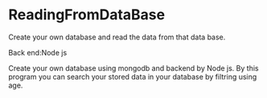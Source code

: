 # ReadingFromDataBase
Create your own database and read the data from that data base.

Back end:Node js

Create your own database using mongodb and backend by Node js.
By this program you can search your stored data in your database by filtring using age.
